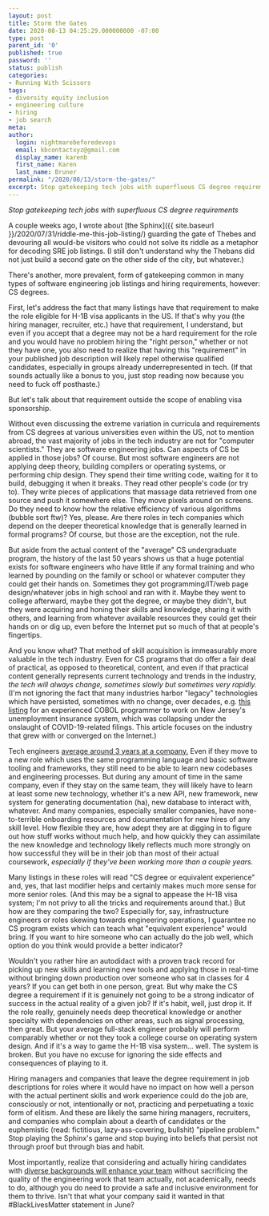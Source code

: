 ```yaml
---
layout: post
title: Storm the Gates
date: 2020-08-13 04:25:29.000000000 -07:00
type: post
parent_id: '0'
published: true
password: ''
status: publish
categories:
- Running With Scissors
tags:
- diversity equity inclusion
- engineering culture
- hiring
- job search
meta:
author:
  login: nightmarebeforedevops
  email: kbcontactxyz@gmail.com
  display_name: karenb
  first_name: Karen
  last_name: Bruner
permalink: "/2020/08/13/storm-the-gates/"
excerpt: Stop gatekeeping tech jobs with superfluous CS degree requirements
---
```


_Stop gatekeeping tech jobs with superfluous CS degree requirements_


A couple weeks ago, I wrote about [the Sphinx]({{ site.baseurl }}/2020/07/31/riddle-me-this-job-listing/) guarding the gate of Thebes and devouring all would-be visitors who could not solve its riddle as a metaphor for decoding SRE job listings. (I still don't understand why the Thebans did not just build a second gate on the other side of the city, but whatever.)


There's another, more prevalent, form of gatekeeping common in many types of software engineering job listings and hiring requirements, however: CS degrees.


First, let's address the fact that many listings have that requirement to make the role eligible for H-1B visa applicants in the US. If that's why you (the hiring manager, recruiter, etc.) have that requirement, I understand, but even if you accept that a degree may not be a hard requirement for the role and you would have no problem hiring the "right person," whether or not they have one, you also need to realize that having this "requirement" in your published job description will likely repel otherwise qualified candidates, especially in groups already underrepresented in tech. (If that sounds actually like a bonus to you, just stop reading now because you need to fuck off posthaste.)


But let's talk about that requirement outside the scope of enabling visa sponsorship.


Without even discussing the extreme variation in curricula and requirements from CS degrees at various universities even within the US, not to mention abroad, the vast majority of jobs in the tech industry are not for "computer scientists." They are software engineering jobs. Can aspects of CS be applied in those jobs? Of course. But most software engineers are not applying deep theory, building compilers or operating systems, or performing chip design. They spend their time writing code, waiting for it to build, debugging it when it breaks. They read other people's code (or try to). They write pieces of applications that massage data retrieved from one source and push it somewhere else. They move pixels around on screens. Do they need to know how the relative efficiency of various algorithms (bubble sort ftw)? Yes, please. Are there roles in tech companies which depend on the deeper theoretical knowledge that is generally learned in formal programs? Of course, but those are the exception, not the rule.


But aside from the actual content of the "average" CS undergraduate program, the history of the last 50 years shows us that a huge potential exists for software engineers who have little if any formal training and who learned by pounding on the family or school or whatever computer they could get their hands on. Sometimes they got programming/IT/web page design/whatever jobs in high school and ran with it. Maybe they went to college afterward, maybe they got the degree, or maybe they didn't, but they were acquiring and honing their skills and knowledge, sharing it with others, and learning from whatever available resources they could get their hands on or dig up, even before the Internet put so much of that at people's fingertips.


And you know what? That method of skill acquisition is immeasurably more valuable in the tech industry. Even for CS programs that do offer a fair deal of practical, as opposed to theoretical, content, and even if that practical content generally represents current technology and trends in the industry, _the tech will always change, sometimes slowly but sometimes very rapidly._ (I'm not ignoring the fact that many industries harbor "legacy" technologies which have persisted, sometimes with no change, over decades, e.g. [this listing](https://www.cnbc.com/2020/04/06/new-jersey-seeks-cobol-programmers-to-fix-unemployment-system.html) for an experienced COBOL programmer to work on New Jersey's unemployment insurance system, which was collapsing under the onslaught of COVID-19-related filings. This article focuses on the industry that grew with or converged on the Internet.)


Tech engineers [average around 3 years at a company.](https://www.bizjournals.com/sanfrancisco/news/2019/10/17/this-is-how-long-employees-typically-stay-at-tesla.html) Even if they move to a new role which uses the same programming language and basic software tooling and frameworks, they still need to be able to learn new codebases and engineering processes. But during any amount of time in the same company, even if they stay on the same team, they will likely have to learn at least some new technology, whether it's a new API, new framework, new system for generating documentation (ha), new database to interact with, whatever. And many companies, especially smaller companies, have none-to-terrible onboarding resources and documentation for new hires of any skill level. How flexible they are, how adept they are at digging in to figure out how stuff works without much help, and how quickly they can assimilate the new knowledge and technology likely reflects much more strongly on how successful they will be in their job than most of their actual coursework, _especially if they've been working more than a couple years._


Many listings in these roles will read "CS degree or equivalent experience" and, yes, that last modifier helps and certainly makes much more sense for more senior roles. (And this may be a signal to appease the H-1B visa system; I'm not privy to all the tricks and requirements around that.) But how are they comparing the two? Especially for, say, infrastructure engineers or roles skewing towards engineering operations, I guarantee no CS program exists which can teach what "equivalent experience" would bring. If you want to hire someone who can actually do the job well, which option do you think would provide a better indicator?


Wouldn't you rather hire an autodidact with a proven track record for picking up new skills and learning new tools and applying those in real-time without bringing down production over someone who sat in classes for 4 years? If you can get both in one person, great. But why make the CS degree a requirement if it is genuinely not going to be a strong indicator of success in the actual reality of a given job? If it's habit, well, just drop it. If the role really, genuinely needs deep theoretical knowledge or another specialty with dependencies on other areas, such as signal processing, then great. But your average full-stack engineer probably will perform comparably whether or not they took a college course on operating system design. And if it's a way to game the H-1B visa system... well. The system is broken. But you have no excuse for ignoring the side effects and consequences of playing to it.


Hiring managers and companies that leave the degree requirement in job descriptions for roles where it would have no impact on how well a person with the actual pertinent skills and work experience could do the job are, consciously or not, intentionally or not, practicing and perpetuating a toxic form of elitism. And these are likely the same hiring managers, recruiters, and companies who complain about a dearth of candidates or the euphemistic (read: fictitious, lazy-ass-covering, bullshit) "pipeline problem." Stop playing the Sphinx's game and stop buying into beliefs that persist not through proof but through bias and habit.


Most importantly, realize that considering and actually hiring candidates with [diverse backgrounds will enhance your team](https://www.forbes.com/sites/forbestechcouncil/2018/07/31/diversity-innovation-and-opportunity-why-you-need-a-diverse-product-engineering-team/) without sacrificing the quality of the engineering work that team actually, not academically, needs to do, although you do need to provide a safe and inclusive environment for them to thrive. Isn't that what your company said it wanted in that #BlackLivesMatter statement in June?


